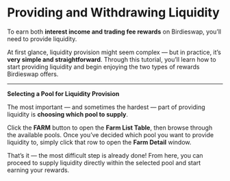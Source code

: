 # Providing and Withdrawing Liquidity

To earn both **interest income and trading fee rewards** on Birdieswap, you’ll need to provide liquidity.

At first glance, liquidity provision might seem complex — but in practice, it’s **very simple and straightforward**. Through this tutorial, you’ll learn how to start providing liquidity and begin enjoying the two types of rewards Birdieswap offers.

***

**Selecting a Pool for Liquidity Provision**

The most important — and sometimes the hardest — part of providing liquidity is **choosing which pool to supply**.

Click the **FARM** button to open the **Farm List Table**, then browse through the available pools. Once you’ve decided which pool you want to provide liquidity to, simply click that row to open the **Farm Detail** window.

That’s it — the most difficult step is already done! From here, you can proceed to supply liquidity directly within the selected pool and start earning your rewards.

<figure><img src="https://crypttempo.gitbook.io/birdieswap/~gitbook/image?url=https%3A%2F%2F3718254475-files.gitbook.io%2F%7E%2Ffiles%2Fv0%2Fb%2Fgitbook-x-prod.appspot.com%2Fo%2Fspaces%252Fl809DnxvErlAtMYeaBDi%252Fuploads%252FE5UZXH0peNvfvymxyamL%252F%25E1%2584%2589%25E1%2585%25B3%25E1%2584%258F%25E1%2585%25B3%25E1%2584%2585%25E1%2585%25B5%25E1%2586%25AB%25E1%2584%2589%25E1%2585%25A3%25E1%2586%25BA%25202025-10-15%2520%25E1%2584%258B%25E1%2585%25A9%25E1%2584%2592%25E1%2585%25AE%25203.25.33.png%3Falt%3Dmedia%26token%3Dcd3b075e-70b2-437c-83e0-c5777475cfa7&#x26;width=768&#x26;dpr=4&#x26;quality=100&#x26;sign=cd186cfb&#x26;sv=2" alt=""><figcaption></figcaption></figure>
